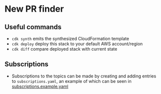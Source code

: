 
# New PR finder

## Useful commands

 * `cdk synth`       emits the synthesized CloudFormation template
 * `cdk deploy`      deploy this stack to your default AWS account/region
 * `cdk diff`        compare deployed stack with current state

## Subscriptions

 - Subscriptions to the topics can be made by creating and adding entries to `subscriptions.yaml`, an example of which can be seen in [subscriptions.example.yaml](subscriptions.example.yaml)
